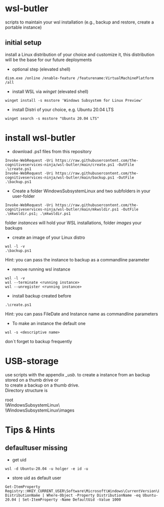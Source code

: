 # wsl-butler
scripts to maintain your wsl installation (e.g., backup and restore, create a portable instance)
## initial setup
install a Linux distribution of your choice and customize it, this distribution will be the base for our future deployments  
* optional step (elevated shell)
```
dism.exe /online /enable-feature /featurename:VirtualMachinePlatform /all
```
* install WSL via *winget*  (elevated shell)
```
winget install -s msstore 'Windows Subsystem for Linux Preview'
```
* install Distri of your choice, e.g. Ubuntu 20.04 LTS
```
winget search -s msstore "Ubuntu 20.04 LTS"
```

# install wsl-butler
* download .ps1 files from this repository
```
Invoke-WebRequest -Uri https://raw.githubusercontent.com/the-cognitiveservices-ninja/wsl-butler/main/create.ps1 -OutFile .\create.ps1
Invoke-WebRequest -Uri https://raw.githubusercontent.com/the-cognitiveservices-ninja/wsl-butler/main/backup.ps1 -OutFile .\backup.ps1
```

* Create a folder WindowsSubsystemLinux and two subfolders in your user-folder
```
Invoke-WebRequest -Uri https://raw.githubusercontent.com/the-cognitiveservices-ninja/wsl-butler/main/mkwsldir.ps1 -OutFile .\mkwsldir.ps1; .\mkwsldir.ps1
```
folder _instances_ will hold your WSL installations, folder _images_ your backups  

* create an image of your Linux distro
```
wsl -l -v
.\backup.ps1
```
Hint: you can pass the instance to backup as a commandline parameter  


* remove running wsl instance
```
wsl -l -v
wsl --terminate <running instance>
wsl --unregister <running instance>
```


* install backup created before
```
.\create.ps1
```
Hint: you can pass FileDate and Instance name as commandline parameters


* To make an instance the default one
```
wsl -s <descriptive name>
```
don´t forget to backup frequently 

# USB-storage
use scripts with the appendix *_usb*.
to create a instance from an backup stored on a thumb drive or  
to create a backup on a thumb drive.  
Directory structure is  

root  
\WindowsSubsystemLinux\  
\WindowsSubsystemLinux\images

# Tips & Hints
## defaultuser missing
* get uid
```
wsl -d Ubuntu-20.04 -u holger -e id -u
```
* store uid as default user
```
Get-ItemProperty Registry::HKEY_CURRENT_USER\Software\Microsoft\Windows\CurrentVersion\Lxss\*\ DistributionName | Where-Object -Property DistributionName -eq Ubuntu-20.04 | Set-ItemProperty -Name DefaultUid -Value 1000
```




